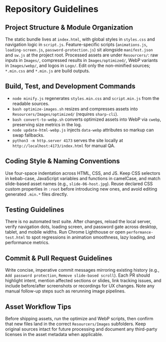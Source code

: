 # Repository Guidelines

## Project Structure & Module Organization
The static bundle lives at `index.html`, with global styles in `styles.css` and navigation logic in `script.js`. Feature-specific scripts (`animations.js`, `loading-screen.js`, `password-protection.js`) sit alongside `manifest.json` and `sw.js` at the project root. Processed assets are under `Resourcers/`: raw inputs in `Images/`, compressed results in `Images/optimized/`, WebP variants in `Images/webp/`, and logos in `Logo/`. Edit only the non-minified sources; `*.min.css` and `*.min.js` are build outputs.

## Build, Test, and Development Commands
- `node minify.js` regenerates `styles.min.css` and `script.min.js` from the readable sources.
- `bash optimize-images.sh` resizes and compresses assets into `Resourcers/Images/optimized/` (requires `sharp-cli`).
- `bash convert-to-webp.sh` converts optimized assets into WebP via `cwebp`, preserving size metrics in the log.
- `node update-html-webp.js` injects `data-webp` attributes so markup can swap fallbacks.
- `python3 -m http.server 4173` serves the site locally at `http://localhost:4173/index.html` for manual QA.

## Coding Style & Naming Conventions
Use four-space indentation across HTML, CSS, and JS. Keep CSS selectors in kebab-case, JavaScript variables and functions in camelCase, and match slide-based asset names (e.g., `slide-06-host.jpg`). Reuse declared CSS custom properties in `:root` before introducing new ones, and avoid editing generated `.min.*` files directly.

## Testing Guidelines
There is no automated test suite. After changes, reload the local server, verify navigation dots, loading screen, and password gate across desktop, tablet, and mobile widths. Run Chrome Lighthouse or open `performance-test.html` to spot regressions in animation smoothness, lazy loading, and performance metrics.

## Commit & Pull Request Guidelines
Write concise, imperative commit messages mirroring existing history (e.g., `Add password protection`, `Remove slide-based scroll`). Each PR should highlight intent, mention affected sections or slides, link tracking issues, and include before/after screenshots or recordings for UX changes. Note any manual follow-up steps such as rerunning image pipelines.

## Asset Workflow Tips
Before shipping assets, run the optimize and WebP scripts, then confirm that new files land in the correct `Resourcers/Images` subfolders. Keep original sources intact for future processing and document any third-party licenses in the asset metadata when applicable.
